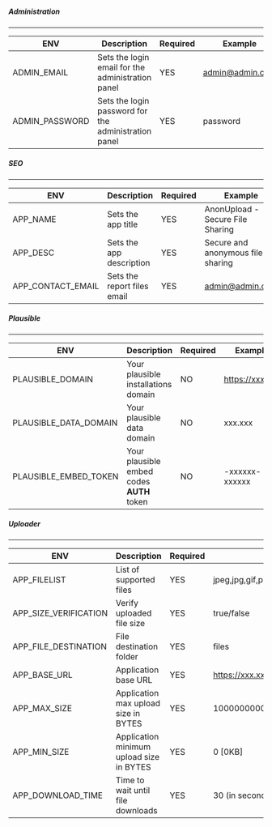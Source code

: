 ##### Administration
---
| ENV | Description | Required | Example |
| ------ | ------ | ------ | ------ |
| ADMIN_EMAIL | Sets the login email for the administration panel | YES  | admin@admin.com
| ADMIN_PASSWORD | Sets the login password for the administration panel | YES  | password

##### SEO
---
| ENV | Description | Required | Example |
| ------ | ------ | ------| ------ |
| APP_NAME | Sets the app title | YES  | AnonUpload - Secure File Sharing
| APP_DESC | Sets the app description  | YES | Secure and anonymous file sharing
| APP_CONTACT_EMAIL | Sets the report files email | YES | admin@admin.com

##### Plausible
---
| ENV | Description | Required | Example |
| ------ | ------ | ------ | ------ |
| PLAUSIBLE_DOMAIN | Your plausible installations domain | NO | https://xxx.xxx
| PLAUSIBLE_DATA_DOMAIN | Your plausible data domain | NO | xxx.xxx
| PLAUSIBLE_EMBED_TOKEN | Your plausible embed codes **AUTH** token | NO | -xxxxxx-xxxxxx

##### Uploader
---
| ENV | Description | Required | Example
| ------ | ------ | ------ | ------ |
| APP_FILELIST | List of supported files | YES | jpeg,jpg,gif,png,zip,xls,doc,mp3,mp4,mpeg,wav,avi,rar,7z,txt
| APP_SIZE_VERIFICATION | Verify uploaded file size | YES | true/false
| APP_FILE_DESTINATION | File destination folder | YES | files
| APP_BASE_URL | Application base URL | YES | https://xxx.xxx/
| APP_MAX_SIZE | Application max upload size in BYTES | YES | 10000000000 [10GB]
| APP_MIN_SIZE | Application minimum upload size in BYTES | YES | 0 [0KB]
| APP_DOWNLOAD_TIME | Time to wait until file downloads | YES | 30 (in seconds)

